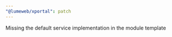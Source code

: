 ```yaml
---
"@lumeweb/xportal": patch
---
```


Missing the default service implementation in the module template

